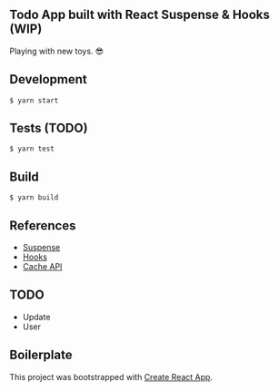 ## Todo App built with React Suspense & Hooks (WIP)

Playing with new toys. :sunglasses:

## Development

`$ yarn start`

## Tests (TODO)

`$ yarn test`

## Build

`$ yarn build`

## References

- [Suspense](https://reactjs.org/docs/code-splitting.html#suspense)
- [Hooks](https://reactjs.org/docs/hooks-reference.html)
- [Cache API](https://github.com/facebook/react/pull/13337#issuecomment-425974864)

## TODO

- Update
- User

## Boilerplate

This project was bootstrapped with [Create React App](https://github.com/facebook/create-react-app).
